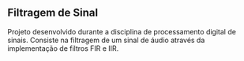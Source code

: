 ## Filtragem de Sinal

Projeto desenvolvido durante a disciplina de processamento digital de sinais. Consiste na filtragem de um sinal de áudio através da implementação de filtros FIR e IIR.
